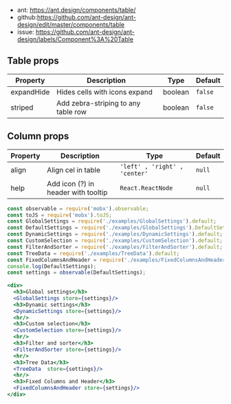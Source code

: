 - ant: https://ant.design/components/table/ 
- github:https://github.com/ant-design/ant-design/edit/master/components/table 
- issue: https://github.com/ant-design/ant-design/labels/Component%3A%20Table

## Table props

| Property | Description | Type | Default |
| -------- | ----------- | ---- | ------- |
| expandHide | Hides cells with icons expand | boolean | `false` |
| striped | Add zebra-striping to any table row  | boolean | `false` |

## Column props

| Property | Description | Type | Default |
| -------- | ----------- | ---- | ------- |
| align | Align cel in table | `'left' , 'right' , 'center'` | `null` | 
| help | Add icon (?) in header with  tooltip | `React.ReactNode`  | `null` | 


```jsx harmony 
const observable = require('mobx').observable;
const toJS = require('mobx').toJS;
const GlobalSettings = require('./examples/GlobalSettings').default;
const DefaultSettings = require('./examples/GlobalSettings').DefaultSettings;
const DynamicSettings = require('./examples/DynamicSettings').default;
const CustomSelection = require('./examples/CustomSelection').default;
const FilterAndSorter = require('./examples/FilterAndSorter').default;
const TreeData = require('./examples/TreeData').default;
const FixedColumnsAndHeader = require('./examples/FixedColumnsAndHeader').default;
console.log(DefaultSettings);
const settings = observable(DefaultSettings);
 
<div>
  <h3>Global settings</h3>
  <GlobalSettings store={settings}/>
  <h3>Dynamic settings</h3>
  <DynamicSettings store={settings}/> 
  <hr/>
  <h3>Custom selection</h3>
  <CustomSelection store={settings}/> 
  <hr/>
  <h3>Filter and sorter</h3>
  <FilterAndSorter store={settings}/> 
  <hr/>
  <h3>Tree Data</h3>
  <TreeData  store={settings}/> 
  <hr/>
  <h3>Fixed Columns and Header</h3>
  <FixedColumnsAndHeader store={settings}/> 
</div>
```
